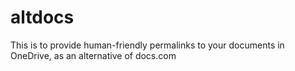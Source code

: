 # altdocs
This is to provide human-friendly permalinks to your documents in OneDrive, as an alternative of docs.com
